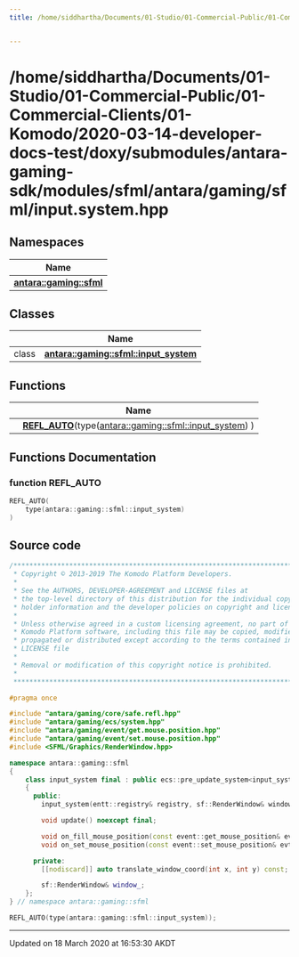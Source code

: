 ```yaml
---
title: /home/siddhartha/Documents/01-Studio/01-Commercial-Public/01-Commercial-Clients/01-Komodo/2020-03-14-developer-docs-test/doxy/submodules/antara-gaming-sdk/modules/sfml/antara/gaming/sfml/input.system.hpp


---
```


# /home/siddhartha/Documents/01-Studio/01-Commercial-Public/01-Commercial-Clients/01-Komodo/2020-03-14-developer-docs-test/doxy/submodules/antara-gaming-sdk/modules/sfml/antara/gaming/sfml/input.system.hpp







## Namespaces

| Name           |
| -------------- |
| **[antara::gaming::sfml](Namespaces/namespaceantara_1_1gaming_1_1sfml.md)**  |

## Classes

|                | Name           |
| -------------- | -------------- |
| class | **[antara::gaming::sfml::input_system](Classes/classantara_1_1gaming_1_1sfml_1_1input__system.md)**  |


## Functions

|                | Name           |
| -------------- | -------------- |
|  | **[REFL_AUTO](Files/sfml_2antara_2gaming_2sfml_2input_8system_8hpp.md#function-refl_auto)**(type([antara::gaming::sfml::input_system](Classes/classantara_1_1gaming_1_1sfml_1_1input__system.md)) )  |







## Functions Documentation

### function REFL_AUTO

```cpp
REFL_AUTO(
    type(antara::gaming::sfml::input_system) 
)
```
































## Source code

```cpp
/******************************************************************************
 * Copyright © 2013-2019 The Komodo Platform Developers.                      *
 *                                                                            *
 * See the AUTHORS, DEVELOPER-AGREEMENT and LICENSE files at                  *
 * the top-level directory of this distribution for the individual copyright  *
 * holder information and the developer policies on copyright and licensing.  *
 *                                                                            *
 * Unless otherwise agreed in a custom licensing agreement, no part of the    *
 * Komodo Platform software, including this file may be copied, modified,     *
 * propagated or distributed except according to the terms contained in the   *
 * LICENSE file                                                               *
 *                                                                            *
 * Removal or modification of this copyright notice is prohibited.            *
 *                                                                            *
 ******************************************************************************/

#pragma once

#include "antara/gaming/core/safe.refl.hpp"
#include "antara/gaming/ecs/system.hpp"
#include "antara/gaming/event/get.mouse.position.hpp"
#include "antara/gaming/event/set.mouse.position.hpp"
#include <SFML/Graphics/RenderWindow.hpp>

namespace antara::gaming::sfml
{
    class input_system final : public ecs::pre_update_system<input_system>
    {
      public:
        input_system(entt::registry& registry, sf::RenderWindow& window) noexcept;

        void update() noexcept final;

        void on_fill_mouse_position(const event::get_mouse_position& evt) noexcept;
        void on_set_mouse_position(const event::set_mouse_position& evt) noexcept;

      private:
        [[nodiscard]] auto translate_window_coord(int x, int y) const;

        sf::RenderWindow& window_;
    };
} // namespace antara::gaming::sfml

REFL_AUTO(type(antara::gaming::sfml::input_system));
```


-------------------------------

Updated on 18 March 2020 at 16:53:30 AKDT
